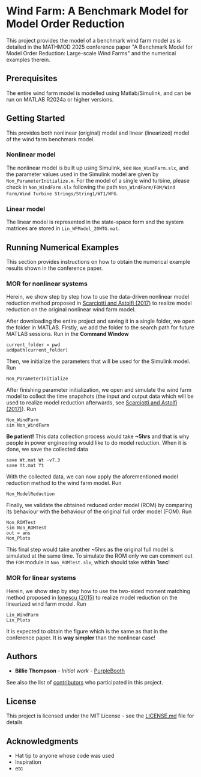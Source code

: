 # Wind Farm: A Benchmark Model for Model Order Reduction

This project provides the model of a benchmark wind farm model as is detailed in the MATHMOD 2025 conference paper "A Benchmark Model for Model Order Reduction: Large-scale Wind Farms" and the numerical examples therein.


## Prerequisites

The entire wind farm model is modelled using Matlab/Simulink, and can be run on MATLAB R2024a or higher versions.


## Getting Started

This provides both nonlinear (original) model and linear (linearized) model of the wind farm benchmark model.

### Nonlinear model

The nonlinear model is built up using Simulink, see `Non_WindFarm.slx`, and the parameter values used in the Simulink model are given by `Non_ParameterInitialize.m`. For the model of a single wind turbine, please check in `Non_WindFarm.slx` following the path `Non_WindFarm/FOM/Wind Farm/Wind Turbine Strings/String1/WT1/WFG`.

### Linear model

The linear model is represented in the state-space form and the system matrices are stored in `Lin_WFModel_20WTG.mat`.


## Running Numerical Examples

This section provides instructions on how to obtain the numerical example results shown in the conference paper.

### MOR for nonlinear systems

Herein, we show step by step how to use the data-driven nonlinear model reduction method proposed in [Scarciotti and Astolfi (2017)](https://www.sciencedirect.com/science/article/pii/S0005109817300249) to realize model reduction on the original nonlinear wind farm model. 

After downloading the entire project and saving it in a single folder, we open the folder in MATLAB. Firstly, we add the folder to the search path for future MATLAB sessions. Run in the **Command Window**

```
current_folder = pwd
addpath(current_folder)  
```
Then, we initialize the parameters that will be used for the Simulink model. Run

```
Non_ParameterInitialize
```

After finishing parameter initialization, we open and simulate the wind farm model to collect the time snapshots (the input and output data which will be used to realize model reduction afterwards, see [Scarciotti and Astolfi (2017)](https://www.sciencedirect.com/science/article/pii/S0005109817300249)). Run

```
Non_WindFarm
sim Non_WindFarm
```

**Be patient!** This data collection process would take **~5hrs** and that is why people in power engineering would like to do model reduction. When it is done, we save the collected data

```
save Wt.mat Wt -v7.3
save Yt.mat Yt
```

With the collected data, we can now apply the aforementioned model reduction method to the wind farm model. Run

```
Non_ModelReduction
```

Finally, we validate the obtained reduced order model (ROM) by comparing its behaviour with the behaviour of the original full order model (FOM). Run

```
Non_ROMTest
sim Non_ROMTest
out = ans
Non_Plots
```

This final step would take another ~5hrs as the original full model is simulated at the same time. To simulate the ROM only we can comment out the `FOM` module in `Non_ROMTest.slx`, which should take within **1sec**!

### MOR for linear systems

Herein, we show step by step how to use the two-sided moment matching method proposed in [Ionescu (2015)](https://ieeexplore.ieee.org/abstract/document/7336499) to realize model reduction on the linearized wind farm model. Run

```
Lin_WindFarm
Lin_Plots
```

It is expected to obtain the figure which is the same as that in the conference paper. It is **way simpler** than the nonlinear case!


## Authors

* **Billie Thompson** - *Initial work* - [PurpleBooth](https://github.com/PurpleBooth)

See also the list of [contributors](https://github.com/your/project/contributors) who participated in this project.

## License

This project is licensed under the MIT License - see the [LICENSE.md](LICENSE.md) file for details

## Acknowledgments

* Hat tip to anyone whose code was used
* Inspiration
* etc



